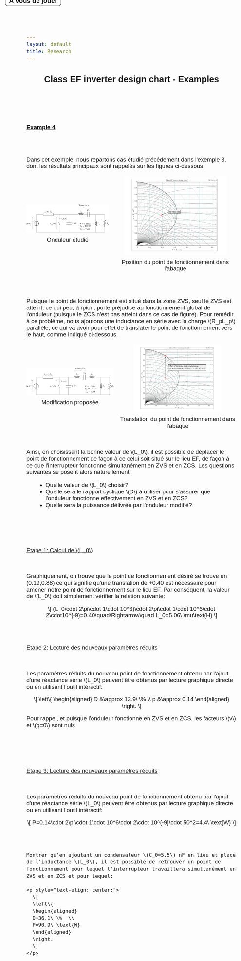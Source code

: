 ```yaml
---
layout: default
title: Research
---
```


<!-- Main title (Markdown or HTML possible) -->
<h2 style="text-align: center;">Class EF inverter design chart - Examples</h2>

<script src="https://polyfill.io/v3/polyfill.min.js?features=es6"></script>
<script id="MathJax-script" async
        src="https://cdn.jsdelivr.net/npm/mathjax@3/es5/tex-mml-chtml.js">
</script>

<style>
  body {
    font-size: 1.2rem; /* or 18px, or 120% */
  }
</style>

<br><br><br><br>

<p><u><b>Example 4</b></u></p>
<br><br>
<p>Dans cet exemple, nous repartons cas étudié précédement dans l'exemple 3, dont les résultats principaux sont rappelés sur les figures ci-dessous:</p>
<div style="display: flex; justify-content: center; align-items: center; gap: 16px; margin: 20px 0;">
    <figure style="margin: 0; padding: 0; text-align: center;">
    <img src="/assets/img/EF_example/example_EF_circuit_3_p.svg" alt="Example_3_circuit" style="width: 30vw; max-width: 100%; height: auto;">
    <figcaption style="margin-top: 8px;">Onduleur étudié</figcaption>
  </figure>
  <figure style="margin: 0; padding: 0; text-align: center;">
    <img src="/assets/img/EF_example/EF_example_chart_3.svg" alt="Example_3_chart" style="width: 35vw; max-width: 100%; height: auto;">
    <figcaption style="margin-top: 8px;">Position du point de fonctionnement dans l'abaque</figcaption>
  </figure>
</div>
<br><br>
<p>Puisque le point de fonctionnement est situé dans la zone ZVS, seul le ZVS est atteint, ce qui peu, à rpiori, porte préjudice au fonctionnement global de l'onduleur (puisque le ZCS n'est pas atteint dans ce cas de figure). Pour remédir à ce problème, nous ajoutons une inductance en série avec la charge \(R_pL_p\) parallèle, ce qui va avoir pour effet de translater le point de fonctionnement vers le haut, comme indiqué ci-dessous.</p>
<div style="display: flex; justify-content: center; align-items: center; gap: 16px; margin: 20px 0;">
    <figure style="margin: 0; padding: 0; text-align: center;">
    <img src="/assets/img/EF_example/example_EF_circuit_4_L.svg" alt="Example_4_circuit_L" style="width: 35vw; max-width: 100%; height: auto;">
    <figcaption style="margin-top: 8px;">Modification proposée</figcaption>
  </figure>
  <figure style="margin: 0; padding: 0; text-align: center;">
        <img src="/assets/img/EF_example/EF_example_chart_4_L.svg" alt="Example_4_chart_L" style="width: 30vw; max-width: 100%; height: auto;">
    <figcaption style="margin-top: 8px;">Translation du point de fonctionnement dans l'abaque</figcaption>
  </figure>
</div>
<br><br>
Ainsi, en choisissant la bonne valeur de \(L_0\), il est possible de déplacer le point de fonctionnement de façon à ce celui soit situé sur le lieu EF, de façon à ce que l'interrupteur fonctionne simultanément en ZVS et en ZCS. Les questions suivantes se posent alors naturellement:
<ul style="margin-left: 30px;">
  <li>Quelle valeur de \(L_0\) choisir?</li>
  <li>Quelle sera le rapport cyclique \(D\) à utiliser pour s'assurer que l'onduleur fonctionne effectivement en ZVS et en ZCS?</li>
  <li>Quelle sera la puissance délivrée par l'onduleur modifié?</li>
</ul>
<br><br><br><br>
<p><u>Etape 1: Calcul de \(L_0\)</u></p>
<br><br>
Graphiquement, on trouve que le point de fonctionnement désiré se trouve en (0.19,0.88) ce qui signifie qu'une translation de +0.40 est nécessaire pour amener notre point de fonctionnement sur le lieu EF. Par conséquent, la valeur de \(L_0\) doit simplement vérifier la relation suivante:
<p style="text-align: center;">
  \[
        (L_0\cdot 2\pi\cdot 1\cdot 10^6)\cdot 2\pi\cdot 1\cdot 10^6\cdot 2\cdot10^{-9}=0.40\quad\Rightarrow\quad L_0=5.06\ \mu\text{H}
\]
</p>
<br><br>
<p><u>Etape 2: Lecture des nouveaux paramètres réduits</u></p>
<br><br>
Les paramètres réduits du nouveau point de fonctionnement obtenu par l'ajout d'une réactance série \(L_0\) peuvent être obtenus par lecture graphique directe ou en utilisant l'outil intéractif:
<p style="text-align: center;">
  \[
\left\{
\begin{aligned}
D &\approx 13.9\ \%  \\
p &\approx 0.14
\end{aligned}
\right.
\]
</p>
<p>Pour rappel, et puisque l'onduleur fonctionne en ZVS et en ZCS, les facteurs \(v\) et \(q=0\) sont nuls</p>
<br><br><br><br>
<p><u>Etape 3: Lecture des nouveaux paramètres réduits</u></p>
<br><br>
Les paramètres réduits du nouveau point de fonctionnement obtenu par l'ajout d'une réactance série \(L_0\) peuvent être obtenus par lecture graphique directe ou en utilisant l'outil intéractif:
<p style="text-align: center;">
  \[
P=0.14\cdot 2\pi\cdot 1\cdot 10^6\cdot 2\cdot 10^{-9}\cdot 50^2=4.4\ \text{W}
\]
</p>
<br><br>
<html lang="fr">
<head>
  <meta charset="UTF-8">
  <title>A vous de jouer</title>
  <style>
    body {
      font-family: Arial, sans-serif;
      margin: 40px;
    }

    .encadre-gris {
      background-color: #f0f0f0;
      padding: 30px 20px 20px 20px;
      width: 90vw;
      box-sizing: border-box;
      border: 2px solid #000;
      position: relative;
    }

    .titre-integré {
      position: absolute;
      top: -14px; /* décale vers le haut */
      left: 20px;
      background-color: white;
      padding: 4px 12px;
      font-weight: bold;
      border: 1px solid #000;
      border-radius: 8px;
      font-size: 1.1em;
    }
  </style>
</head>

<body>

  <div class="encadre-gris">
    <div class="titre-integré">À vous de jouer</div>

    Montrer qu'en ajoutant un condensateur \(C_0=5.5\) nF en lieu et place de l'inductance \(L_0\), il est possible de retrouver un point de fonctionnement pour lequel l'interrupteur travaillera simultanément en ZVS et en ZCS et pour lequel:

    <p style="text-align: center;">
      \[
      \left\{
      \begin{aligned}
      D=36.1\ \%  \\
      P=90.9\ \text{W}
      \end{aligned}
      \right.
      \]
    </p>
  </div>
  </body>



        
<!-- ================================= -->
<!-- MATHJAX LOADING FOR MATH -->
<!-- (place in the layout if you want globally) -->
<!-- ================================= -->
<script type="text/javascript" id="MathJax-script" async
  src="https://cdn.jsdelivr.net/npm/mathjax@3/es5/tex-mml-chtml.js">
</script>
